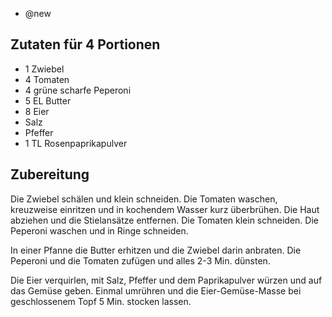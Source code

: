 - @new

## Zutaten für 4 Portionen
- 1 Zwiebel
- 4 Tomaten
- 4 grüne scharfe Peperoni
- 5 EL Butter
- 8 Eier
- Salz
- Pfeffer
- 1 TL Rosenpaprikapulver

## Zubereitung
Die Zwiebel schälen und klein schneiden. Die Tomaten waschen, kreuzweise einritzen und in kochendem Wasser kurz überbrühen. Die Haut abziehen und die Stielansätze entfernen. Die Tomaten klein schneiden. Die Peperoni waschen und in Ringe schneiden.

In einer Pfanne die Butter erhitzen und die Zwiebel darin anbraten. Die Peperoni und die Tomaten zufügen und alles 2-3 Min. dünsten.

Die Eier verquirlen, mit Salz, Pfeffer und dem Paprikapulver würzen und auf das Gemüse geben. Einmal umrühren und die Eier-Gemüse-Masse bei geschlossenem Topf 5 Min. stocken lassen.
